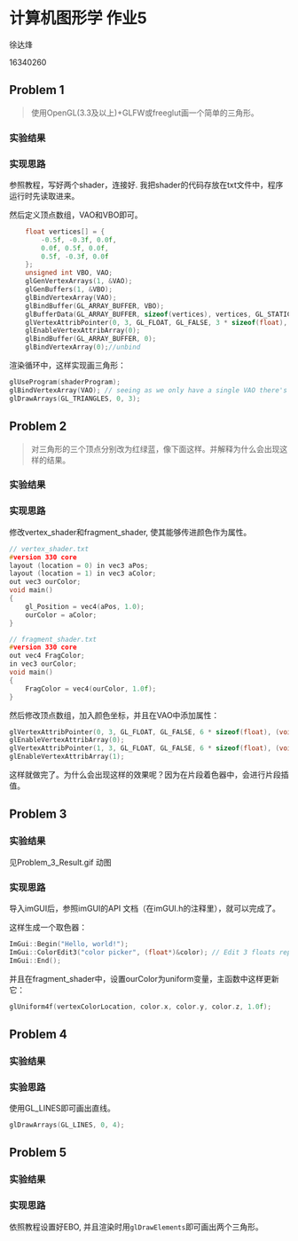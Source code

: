 # 计算机图形学 作业5


徐达烽

16340260

## Problem 1
> 使用OpenGL(3.3及以上)+GLFW或freeglut画一个简单的三角形。

### 实验结果


### 实现思路
参照教程，写好两个shader，连接好. 我把shader的代码存放在txt文件中，程序运行时先读取进来。


然后定义顶点数组，VAO和VBO即可。

```c++
	float vertices[] = {
		-0.5f, -0.3f, 0.0f,
		0.0f, 0.5f, 0.0f,
		0.5f, -0.3f, 0.0f
	};
	unsigned int VBO, VAO;
	glGenVertexArrays(1, &VAO);
	glGenBuffers(1, &VBO);
	glBindVertexArray(VAO);
	glBindBuffer(GL_ARRAY_BUFFER, VBO);
	glBufferData(GL_ARRAY_BUFFER, sizeof(vertices), vertices, GL_STATIC_DRAW);
	glVertexAttribPointer(0, 3, GL_FLOAT, GL_FALSE, 3 * sizeof(float), (void*)0);
	glEnableVertexAttribArray(0);
	glBindBuffer(GL_ARRAY_BUFFER, 0);
	glBindVertexArray(0);//unbind
```

渲染循环中，这样实现画三角形：
```c++
glUseProgram(shaderProgram);
glBindVertexArray(VAO); // seeing as we only have a single VAO there's no need to bind it every time, but we'll do so to keep things a bit more organized
glDrawArrays(GL_TRIANGLES, 0, 3);
```


## Problem 2
> 对三角形的三个顶点分别改为红绿蓝，像下面这样。并解释为什么会出现这样的结果。

### 实验结果

### 实现思路

修改vertex_shader和fragment_shader, 使其能够传进颜色作为属性。

```c++
// vertex_shader.txt
#version 330 core
layout (location = 0) in vec3 aPos;
layout (location = 1) in vec3 aColor;
out vec3 ourColor; 
void main()
{
    gl_Position = vec4(aPos, 1.0);
	ourColor = aColor;
}

// fragment_shader.txt
#version 330 core
out vec4 FragColor;
in vec3 ourColor;
void main()
{
    FragColor = vec4(ourColor, 1.0f);
} 
```

然后修改顶点数组，加入颜色坐标，并且在VAO中添加属性：
```c++
glVertexAttribPointer(0, 3, GL_FLOAT, GL_FALSE, 6 * sizeof(float), (void*)0);
glEnableVertexAttribArray(0);
glVertexAttribPointer(1, 3, GL_FLOAT, GL_FALSE, 6 * sizeof(float), (void*)(3 * sizeof(float)));
glEnableVertexAttribArray(1);
```
这样就做完了。为什么会出现这样的效果呢？因为在片段着色器中，会进行片段插值。

## Problem 3

### 实验结果
见Problem_3_Result.gif 动图

### 实现思路
导入imGUI后，参照imGUI的API 文档（在imGUI.h的注释里），就可以完成了。

这样生成一个取色器：

```c++
ImGui::Begin("Hello, world!");                          
ImGui::ColorEdit3("color picker", (float*)&color); // Edit 3 floats representing a color
ImGui::End();
```

并且在fragment_shader中，设置ourColor为uniform变量，主函数中这样更新它：
```c++
glUniform4f(vertexColorLocation, color.x, color.y, color.z, 1.0f);
```

## Problem 4

### 实验结果

### 实验思路

使用GL_LINES即可画出直线。
```c++
glDrawArrays(GL_LINES, 0, 4);
```

## Problem 5

### 实验结果


### 实现思路

依照教程设置好EBO, 并且渲染时用`glDrawElements`即可画出两个三角形。